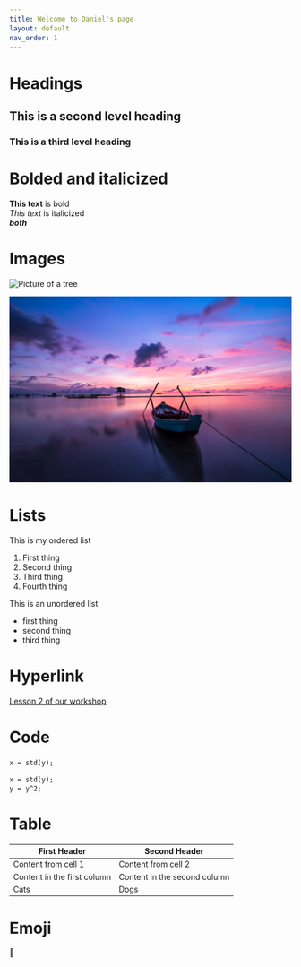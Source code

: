 ```yaml
---
title: Welcome to Daniel's page
layout: default
nav_order: 1
---
```



# Headings

## This is a second level heading

### This is a third level heading

# Bolded and italicized
**This text** is bold  
*This text* is italicized
<br>
***both***

# Images
![Picture of a tree](https://upload.wikimedia.org/wikipedia/commons/e/eb/Ash_Tree_-_geograph.org.uk_-_590710.jpg)

![Picture of a boat](images/boat.jpg)

# Lists
This is my ordered list
1. First thing
2. Second thing
3. Third thing
4. Fourth thing

This is an unordered list
- first thing
- second thing
- third thing

# Hyperlink

[Lesson 2 of our workshop](https://scds.github.io/github-pages/lesson2.html)

# Code
```x = std(y);```
```
x = std(y); 
y = y^2;
```
# Table
First Header | Second Header
------------ | -------------
Content from cell 1 | Content from cell 2
Content in the first column | Content in the second column
Cats | Dogs
# Emoji 
:rofl:
